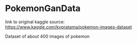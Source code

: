 # PokemonGanData

link to original kaggle source: https://www.kaggle.com/kvpratama/pokemon-images-dataset 

Dataset of about 400 images of pokemon
